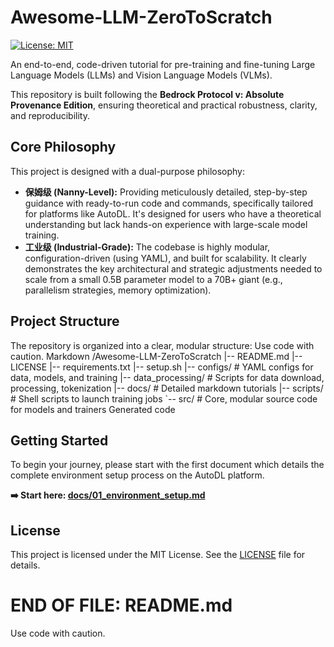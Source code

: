 
# Awesome-LLM-ZeroToScratch

[![License: MIT](https://img.shields.io/badge/License-MIT-yellow.svg)](https://opensource.org/licenses/MIT)

An end-to-end, code-driven tutorial for pre-training and fine-tuning
Large Language Models (LLMs) and Vision Language Models (VLMs).

This repository is built following the **Bedrock Protocol v: Absolute Provenance Edition**,
ensuring theoretical and practical robustness, clarity, and reproducibility.

## Core Philosophy

This project is designed with a dual-purpose philosophy:

*   **保姆级 (Nanny-Level):** Providing meticulously detailed, step-by-step guidance with ready-to-run code and commands, specifically tailored for platforms like AutoDL. It's designed for users who have a theoretical understanding but lack hands-on experience with large-scale model training.
*   **工业级 (Industrial-Grade):** The codebase is highly modular, configuration-driven (using YAML), and built for scalability. It clearly demonstrates the key architectural and strategic adjustments needed to scale from a small 0.5B parameter model to a 70B+ giant (e.g., parallelism strategies, memory optimization).

## Project Structure

The repository is organized into a clear, modular structure:
Use code with caution.
Markdown
/Awesome-LLM-ZeroToScratch
|-- README.md
|-- LICENSE
|-- requirements.txt
|-- setup.sh
|-- configs/ # YAML configs for data, models, and training
|-- data_processing/ # Scripts for data download, processing, tokenization
|-- docs/ # Detailed markdown tutorials
|-- scripts/ # Shell scripts to launch training jobs
`-- src/ # Core, modular source code for models and trainers
Generated code
## Getting Started

To begin your journey, please start with the first document which details the complete environment setup process on the AutoDL platform.

**➡️ Start here: [docs/01_environment_setup.md](./docs/01_environment_setup.md)**

## License

This project is licensed under the MIT License. See the [LICENSE](./LICENSE) file for details.

# END OF FILE: README.md
Use code with caution.
